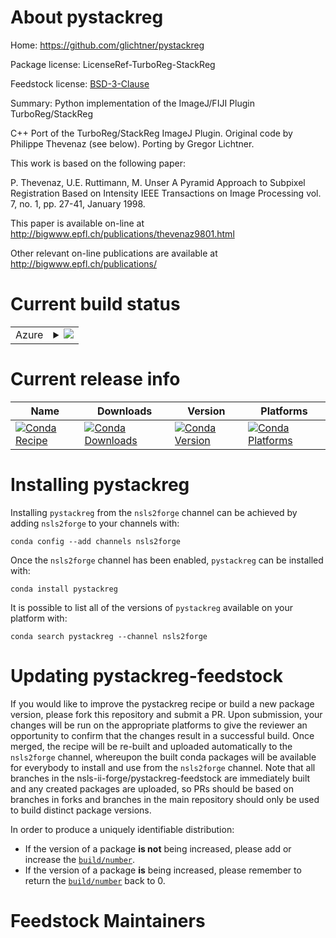 About pystackreg
================

Home: https://github.com/glichtner/pystackreg

Package license: LicenseRef-TurboReg-StackReg

Feedstock license: [BSD-3-Clause](https://github.com/nsls-ii-forge/pystackreg-feedstock/blob/master/LICENSE.txt)

Summary: Python implementation of the ImageJ/FIJI Plugin TurboReg/StackReg

C++ Port of the TurboReg/StackReg ImageJ Plugin.
Original code by Philippe Thevenaz (see below).
Porting by Gregor Lichtner.

This work is based on the following paper:

P. Thevenaz, U.E. Ruttimann, M. Unser
A Pyramid Approach to Subpixel Registration Based on Intensity
IEEE Transactions on Image Processing
vol. 7, no. 1, pp. 27-41, January 1998.

This paper is available on-line at
http://bigwww.epfl.ch/publications/thevenaz9801.html

Other relevant on-line publications are available at
http://bigwww.epfl.ch/publications/


Current build status
====================


<table>
    
  <tr>
    <td>Azure</td>
    <td>
      <details>
        <summary>
          <a href="https://dev.azure.com/nsls2forge/nsls2forge/_build/latest?definitionId=128&branchName=master">
            <img src="https://dev.azure.com/nsls2forge/nsls2forge/_apis/build/status/pystackreg-feedstock?branchName=master">
          </a>
        </summary>
        <table>
          <thead><tr><th>Variant</th><th>Status</th></tr></thead>
          <tbody><tr>
              <td>linux_64_python3.7</td>
              <td>
                <a href="https://dev.azure.com/nsls2forge/nsls2forge/_build/latest?definitionId=128&branchName=master">
                  <img src="https://dev.azure.com/nsls2forge/nsls2forge/_apis/build/status/pystackreg-feedstock?branchName=master&jobName=linux&configuration=linux_64_python3.7" alt="variant">
                </a>
              </td>
            </tr><tr>
              <td>linux_64_python3.8</td>
              <td>
                <a href="https://dev.azure.com/nsls2forge/nsls2forge/_build/latest?definitionId=128&branchName=master">
                  <img src="https://dev.azure.com/nsls2forge/nsls2forge/_apis/build/status/pystackreg-feedstock?branchName=master&jobName=linux&configuration=linux_64_python3.8" alt="variant">
                </a>
              </td>
            </tr><tr>
              <td>osx_64_python3.7</td>
              <td>
                <a href="https://dev.azure.com/nsls2forge/nsls2forge/_build/latest?definitionId=128&branchName=master">
                  <img src="https://dev.azure.com/nsls2forge/nsls2forge/_apis/build/status/pystackreg-feedstock?branchName=master&jobName=osx&configuration=osx_64_python3.7" alt="variant">
                </a>
              </td>
            </tr><tr>
              <td>osx_64_python3.8</td>
              <td>
                <a href="https://dev.azure.com/nsls2forge/nsls2forge/_build/latest?definitionId=128&branchName=master">
                  <img src="https://dev.azure.com/nsls2forge/nsls2forge/_apis/build/status/pystackreg-feedstock?branchName=master&jobName=osx&configuration=osx_64_python3.8" alt="variant">
                </a>
              </td>
            </tr><tr>
              <td>win_64_python3.7</td>
              <td>
                <a href="https://dev.azure.com/nsls2forge/nsls2forge/_build/latest?definitionId=128&branchName=master">
                  <img src="https://dev.azure.com/nsls2forge/nsls2forge/_apis/build/status/pystackreg-feedstock?branchName=master&jobName=win&configuration=win_64_python3.7" alt="variant">
                </a>
              </td>
            </tr><tr>
              <td>win_64_python3.8</td>
              <td>
                <a href="https://dev.azure.com/nsls2forge/nsls2forge/_build/latest?definitionId=128&branchName=master">
                  <img src="https://dev.azure.com/nsls2forge/nsls2forge/_apis/build/status/pystackreg-feedstock?branchName=master&jobName=win&configuration=win_64_python3.8" alt="variant">
                </a>
              </td>
            </tr>
          </tbody>
        </table>
      </details>
    </td>
  </tr>
</table>

Current release info
====================

| Name | Downloads | Version | Platforms |
| --- | --- | --- | --- |
| [![Conda Recipe](https://img.shields.io/badge/recipe-pystackreg-green.svg)](https://anaconda.org/nsls2forge/pystackreg) | [![Conda Downloads](https://img.shields.io/conda/dn/nsls2forge/pystackreg.svg)](https://anaconda.org/nsls2forge/pystackreg) | [![Conda Version](https://img.shields.io/conda/vn/nsls2forge/pystackreg.svg)](https://anaconda.org/nsls2forge/pystackreg) | [![Conda Platforms](https://img.shields.io/conda/pn/nsls2forge/pystackreg.svg)](https://anaconda.org/nsls2forge/pystackreg) |

Installing pystackreg
=====================

Installing `pystackreg` from the `nsls2forge` channel can be achieved by adding `nsls2forge` to your channels with:

```
conda config --add channels nsls2forge
```

Once the `nsls2forge` channel has been enabled, `pystackreg` can be installed with:

```
conda install pystackreg
```

It is possible to list all of the versions of `pystackreg` available on your platform with:

```
conda search pystackreg --channel nsls2forge
```




Updating pystackreg-feedstock
=============================

If you would like to improve the pystackreg recipe or build a new
package version, please fork this repository and submit a PR. Upon submission,
your changes will be run on the appropriate platforms to give the reviewer an
opportunity to confirm that the changes result in a successful build. Once
merged, the recipe will be re-built and uploaded automatically to the
`nsls2forge` channel, whereupon the built conda packages will be available for
everybody to install and use from the `nsls2forge` channel.
Note that all branches in the nsls-ii-forge/pystackreg-feedstock are
immediately built and any created packages are uploaded, so PRs should be based
on branches in forks and branches in the main repository should only be used to
build distinct package versions.

In order to produce a uniquely identifiable distribution:
 * If the version of a package **is not** being increased, please add or increase
   the [``build/number``](https://conda.io/docs/user-guide/tasks/build-packages/define-metadata.html#build-number-and-string).
 * If the version of a package **is** being increased, please remember to return
   the [``build/number``](https://conda.io/docs/user-guide/tasks/build-packages/define-metadata.html#build-number-and-string)
   back to 0.

Feedstock Maintainers
=====================



